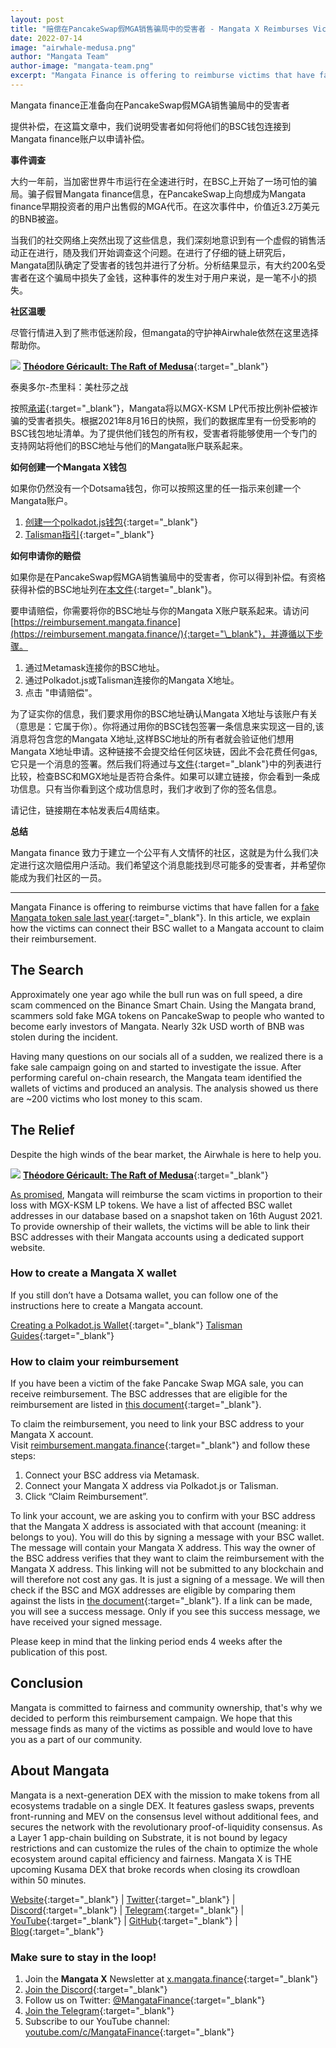 ```yaml
---
layout: post
title: "赔偿在PancakeSwap假MGA销售骗局中的受害者 - Mangata X Reimburses Victims of the Pancake Swap Scam"
date: 2022-07-14
image: "airwhale-medusa.png"
author: "Mangata Team"
author-image: "mangata-team.png"
excerpt: "Mangata Finance is offering to reimburse victims that have fallen for a fake Mangata token sale last year. In this article, we explain how the victims can connect their BSC wallet to a Mangata account to claim their reimbursement."
---
```


Mangata finance正准备向在PancakeSwap假MGA销售骗局中的受害者

提供补偿，在这篇文章中，我们说明受害者如何将他们的BSC钱包连接到Mangata finance账户以申请补偿。

**事件调查**

大约一年前，当加密世界牛市运行在全速进行时，在BSC上开始了一场可怕的骗局。骗子假冒Mangata finance信息，在PancakeSwap上向想成为Mangata finance早期投资者的用户出售假的MGA代币。在这次事件中，价值近3.2万美元的BNB被盗。
    
当我们的社交网络上突然出现了这些信息，我们深刻地意识到有一个虚假的销售活动正在进行，随及我们开始调查这个问题。在进行了仔细的链上研究后，Mangata团队确定了受害者的钱包并进行了分析。分析结果显示，有大约200名受害者在这个骗局中损失了金钱，这种事件的发生对于用户来说，是一笔不小的损失。
    
**社区温暖**
    
尽管行情进入到了熊市低迷阶段，但mangata的守护神Airwhale依然在这里选择帮助你。

![](/assets/posts/airwhale-medusa.png)
[**Théodore Géricault: The Raft of Medusa**](https://en.wikipedia.org/wiki/The_Raft_of_the_Medusa){:target="\_blank"}

泰奥多尔-杰里科：美杜莎之战

按照[承诺](https://blog.mangata.finance/news/2021-08-18-mangata-refunds-the-victims-of-the-scam-on-pancakeswap/){:target="\_blank"}，Mangata将以MGX-KSM LP代币按比例补偿被诈骗的受害者损失。根据2021年8月16日的快照，我们的数据库里有一份受影响的BSC钱包地址清单。为了提供他们钱包的所有权，受害者将能够使用一个专门的支持网站将他们的BSC地址与他们的Mangata账户联系起来。

**如何创建一个Mangata X钱包**

如果你仍然没有一个Dotsama钱包，你可以按照这里的任一指示来创建一个Mangata账户。

1. [创建一个polkadot.js钱包](https://www.notion.so/2bcc5bd803394a21afca93d2e86f2886){:target="\_blank"}
2. [Talisman指引](https://www.notion.so/Talisman-Guides-45699a12a8484f83a324fb499cc10d57){:target="\_blank"}

**如何申请你的赔偿**

如果你是在PancakeSwap假MGA销售骗局中的受害者，你可以得到补偿。有资格获得补偿的BSC地址列在[本文件](https://docs.google.com/spreadsheets/d/11ICkJ8ElQZyJlYg8pd4Q_pCaZdaT2BKuPArfW2Mv-eY/edit#gid=530950320){:target="\_blank"}。

要申请赔偿，你需要将你的BSC地址与你的Mangata X账户联系起来。请访问[https://reimbursement.mangata.finance](https://reimbursement.mangata.finance/){:target="\_blank"}，并遵循以下步骤。

1. 通过Metamask连接你的BSC地址。
2. 通过Polkadot.js或Talisman连接你的Mangata X地址。
3. 点击 "申请赔偿"。

为了证实你的信息，我们要求用你的BSC地址确认Mangata X地址与该账户有关（意思是：它属于你）。你将通过用你的BSC钱包签署一条信息来实现这一目的,该消息将包含您的Mangata X地址,这样BSC地址的所有者就会验证他们想用Mangata X地址申请。这种链接不会提交给任何区块链，因此不会花费任何gas,它只是一个消息的签署。然后我们将通过与[文件](https://docs.google.com/spreadsheets/d/11ICkJ8ElQZyJlYg8pd4Q_pCaZdaT2BKuPArfW2Mv-eY/edit#gid=530950320){:target="\_blank"}中的列表进行比较，检查BSC和MGX地址是否符合条件。如果可以建立链接，你会看到一条成功信息。只有当你看到这个成功信息时，我们才收到了你的签名信息。

请记住，链接期在本帖发表后4周结束。

**总结**

Mangata finance 致力于建立一个公平有人文情怀的社区，这就是为什么我们决定进行这次赔偿用户活动。我们希望这个消息能找到尽可能多的受害者，并希望你能成为我们社区的一员。

---

Mangata Finance is offering to reimburse victims that have fallen for a [fake Mangata token sale last year](https://blog.mangata.finance/news/2021-08-18-mangata-refunds-the-victims-of-the-scam-on-pancakeswap/){:target="\_blank"}. In this article, we explain how the victims can connect their BSC wallet to a Mangata account to claim their reimbursement.

## The Search

Approximately one year ago while the bull run was on full speed, a dire scam commenced on the Binance Smart Chain. Using the Mangata brand, scammers sold fake MGA tokens on PancakeSwap to people who wanted to become early investors of Mangata. Nearly 32k USD worth of BNB was stolen during the incident.

Having many questions on our socials all of a sudden, we realized there is a fake sale campaign going on and started to investigate the issue. After performing careful on-chain research, the  Mangata team identified the wallets of victims and produced an analysis. The analysis showed us there are ~200 victims who lost money to this scam.

## The Relief

Despite the high winds of the bear market, the Airwhale is here to help you.

![](/assets/posts/airwhale-medusa.png)
[**Théodore Géricault: The Raft of Medusa**](https://en.wikipedia.org/wiki/The_Raft_of_the_Medusa){:target="\_blank"}

[As promised](https://blog.mangata.finance/news/2021-08-18-mangata-refunds-the-victims-of-the-scam-on-pancakeswap/), Mangata will reimburse the scam victims in proportion to their loss with MGX-KSM LP tokens. We have a list of affected BSC wallet addresses in our database based on a snapshot taken on 16th August 2021. To provide ownership of their wallets, the victims will be able to link their BSC addresses with their Mangata accounts using a dedicated support website. 

### How to create a Mangata X wallet

If you still don’t have a Dotsama wallet, you can follow one of the instructions here to create a Mangata account.

[Creating a Polkadot.js Wallet](https://mangata-finance.notion.site/Creating-a-Polkadot-js-Wallet-2bcc5bd803394a21afca93d2e86f2886){:target="\_blank"}
[Talisman Guides](https://mangata-finance.notion.site/Talisman-Guides-45699a12a8484f83a324fb499cc10d57){:target="\_blank"}

### How to claim your reimbursement

If you have been a victim of the fake Pancake Swap MGA sale, you can receive reimbursement. The BSC addresses that are eligible for the reimbursement are listed in [this document](https://docs.google.com/spreadsheets/d/11ICkJ8ElQZyJlYg8pd4Q_pCaZdaT2BKuPArfW2Mv-eY/edit#gid=530950320){:target="\_blank"}.

To claim the reimbursement, you need to link your BSC address to your Mangata X account. Visit [reimbursement.mangata.finance](https://reimbursement.mangata.finance){:target="\_blank"} and follow these steps:

1. Connect your BSC address via Metamask.
2. Connect your Mangata X address via Polkadot.js or Talisman.
3. Click “Claim Reimbursement”.

To link your account, we are asking you to confirm with your BSC address that the Mangata X address is associated with that account (meaning: it belongs to you). You will do this by signing a message with your BSC wallet. The message will contain your Mangata X address. This way the owner of the BSC address verifies that they want to claim the reimbursement with the Mangata X address. This linking will not be submitted to any blockchain and will therefore not cost any gas. It is just a signing of a message. We will then check if the BSC and MGX addresses are eligible by comparing them against the lists in [the document](https://docs.google.com/spreadsheets/d/11ICkJ8ElQZyJlYg8pd4Q_pCaZdaT2BKuPArfW2Mv-eY/edit#gid=530950320){:target="\_blank"}. If a link can be made, you will see a success message. Only if you see this success message, we have received your signed message.

Please keep in mind that the linking period ends 4 weeks after the publication of this post.

## Conclusion

Mangata is committed to fairness and community ownership, that's why we decided to perform this reimbursement campaign. We hope that this message finds as many of the victims as possible and would love to have you as a part of our community.

## About Mangata
Mangata is a next-generation DEX with the mission to make tokens from all ecosystems tradable on a single DEX. It features gasless swaps, prevents front-running and MEV on the consensus level without additional fees, and secures the network with the revolutionary proof-of-liquidity consensus. As a Layer 1 app-chain building on Substrate, it is not bound by legacy restrictions and can customize the rules of the chain to optimize the whole ecosystem around capital efficiency and fairness. Mangata X is THE upcoming Kusama DEX that broke records when closing its crowdloan within 50 minutes.

[Website](https://mangata.finance/){:target="\_blank"} &#124; [Twitter](https://twitter.com/MangataFinance){:target="\_blank"} &#124; [Discord](https://discord.com/invite/mangata){:target="\_blank"} &#124; [Telegram](https://t.me/mgtfi){:target="\_blank"} &#124; [YouTube](https://www.youtube.com/c/mangatafinance/){:target="\_blank"} &#124; [GitHub](https://github.com/mangata-finance){:target="\_blank"} &#124; [Blog](https://blog.mangata.finance/){:target="\_blank"}

### Make sure to stay in the loop!
1. Join the **Mangata X** Newsletter at [x.mangata.finance](https://x.mangata.finance/){:target="\_blank"}
2. [Join the Discord](https://discord.gg/mangata){:target="\_blank"}
3. Follow us on Twitter: [@MangataFinance](https://twitter.com/MangataFinance){:target="\_blank"}
4. [Join the Telegram](https://t.me/mgtfi){:target="\_blank"}
5. Subscribe to our YouTube channel: [youtube.com/c/MangataFinance](https://www.youtube.com/c/MangataFinance){:target="\_blank"}
